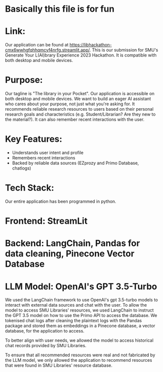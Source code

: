 # Basically this file is for fun

# Link:
Our application can be found at https://libhackathon-cmx6wwhgfqhhqmcyf4nrfg.streamlit.app/. This is our submission for SMU's Generate Your L(AI)brary Experience 2023 Hackathon.
It is compatible with both desktop and mobile devices.

# Purpose:
Our tagline is "The library in your Pocket". Our application is accessible on both desktop and mobile devices.
We want to build an eager AI assistant who cares about your purpose, not just what you're asking for. It recommends reliable research resources to users based on their personal research goals and characteristics (e.g. Student/Librarian? Are they new to the material?). It can also remember recent interactions with the user.

# Key Features:
- Understands user intent and profile
- Remembers recent interactions
- Backed by reliable data sources (EZprozy and Primo Database, chatlogs)

# Tech Stack:
Our entire application has been programmed in python.
# Frontend: StreamLit
# Backend: LangChain, Pandas for data cleaning, Pinecone Vector Database
# LLM Model: OpenAI's GPT 3.5-Turbo
We used the LangChain framework to use OpenAI's gpt 3.5-turbo models to interact with external data sources and chat with the user. To allow the model to access SMU Libraries' resources, we used LangChain to instruct the GPT 3.5 model on how to use the Primo API to access the database.
We tokenised chat logs after cleaning the plaintext logs with the Pandas package and stored them as embeddings in a Pinecone database, a vector database, for the application to access.

To better align with user needs, we allowed the model to access historical chat records provided by SMU Libraries.

To ensure that all recommended resources were real and not fabricated by the LLM model, we only allowed the application to recommend resources that were found in SMU Libraries' resource database.
